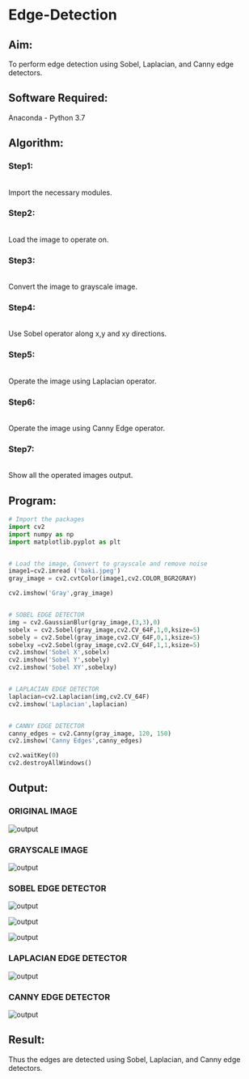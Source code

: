 # Edge-Detection
## Aim:
To perform edge detection using Sobel, Laplacian, and Canny edge detectors.

## Software Required:
Anaconda - Python 3.7

## Algorithm:
### Step1:
<br>
Import the necessary modules.

### Step2:
<br>
Load the image to operate on.

### Step3:
<br>
Convert the image to grayscale image.

### Step4:
<br>
Use Sobel operator along x,y and xy directions.

### Step5:
<br>
Operate the image using Laplacian operator.

### Step6:
<br>
Operate the image using Canny Edge operator.

### Step7:
<br>
Show all the operated images output.

## Program:

``` Python
# Import the packages
import cv2
import numpy as np
import matplotlib.pyplot as plt


# Load the image, Convert to grayscale and remove noise
image1=cv2.imread ('baki.jpeg') 
gray_image = cv2.cvtColor(image1,cv2.COLOR_BGR2GRAY)

cv2.imshow('Gray',gray_image)


# SOBEL EDGE DETECTOR
img = cv2.GaussianBlur(gray_image,(3,3),0)
sobelx = cv2.Sobel(gray_image,cv2.CV_64F,1,0,ksize=5)
sobely = cv2.Sobel(gray_image,cv2.CV_64F,0,1,ksize=5)
sobelxy =cv2.Sobel(gray_image,cv2.CV_64F,1,1,ksize=5)
cv2.imshow('Sobel X',sobelx)
cv2.imshow('Sobel Y',sobely)
cv2.imshow('Sobel XY',sobelxy)


# LAPLACIAN EDGE DETECTOR
laplacian=cv2.Laplacian(img,cv2.CV_64F)
cv2.imshow('Laplacian',laplacian)


# CANNY EDGE DETECTOR
canny_edges = cv2.Canny(gray_image, 120, 150)
cv2.imshow('Canny Edges',canny_edges)

cv2.waitKey(0)
cv2.destroyAllWindows()


```
## Output:

### ORIGINAL IMAGE
![output](AC.jpg)

### GRAYSCALE IMAGE
![output](ss1.png)

### SOBEL EDGE DETECTOR
![output](ss2.png)

![output](ss3.png)

![output](ss4.png)

### LAPLACIAN EDGE DETECTOR
![output](ss5.png)

### CANNY EDGE DETECTOR
![output](ss6.png)

## Result:
Thus the edges are detected using Sobel, Laplacian, and Canny edge detectors.
